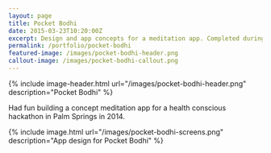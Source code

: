 ```yaml
---
layout: page
title: Pocket Bodhi
date: 2015-03-23T10:20:00Z
excerpt: Design and app concepts for a meditation app. Completed during a weekend hackathon.
permalink: /portfolio/pocket-bodhi
featured-image: /images/pocket-bodhi-header.png
callout-image: /images/pocket-bodhi-callout.png
---
```


{% include image-header.html url="/images/pocket-bodhi-header.png" description="Pocket Bodhi" %}

Had fun building a concept meditation app for a health conscious hackathon in Palm Springs in 2014.

{% include image.html url="/images/pocket-bodhi-screens.png" description="App design for Pocket Bodhi" %}